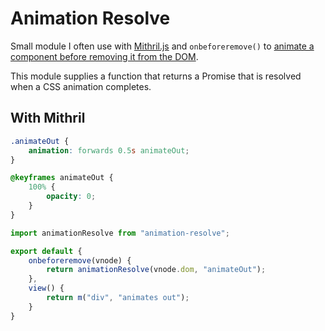 # Animation Resolve

Small module I often use with [Mithril.js](https://github.com/mitrhiljs/mithril.js) and `onbeforeremove()` to [animate a component before removing it from the DOM](https://github.com/MithrilJS/mithril.js/blob/next/docs/animation.md#animation-on-element-removal).

This module supplies a function that returns a Promise that is resolved when a CSS animation completes.

## With Mithril

```css
.animateOut {
    animation: forwards 0.5s animateOut;
}

@keyframes animateOut {
    100% {
        opacity: 0;
    }
}
```

```js
import animationResolve from "animation-resolve";

export default {
    onbeforeremove(vnode) {
        return animationResolve(vnode.dom, "animateOut");
    },
    view() {
        return m("div", "animates out");
    }
}
```